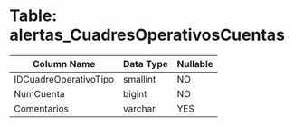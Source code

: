 # Table: alertas_CuadresOperativosCuentas

| Column Name | Data Type | Nullable |
|-------------|-----------|----------|
| IDCuadreOperativoTipo | smallint | NO |
| NumCuenta | bigint | NO |
| Comentarios | varchar | YES |
